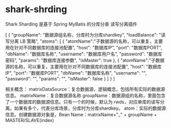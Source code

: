 # shark-shrding
Shark Sharding 是基于 Spring MyBatis 的分库分表 读写分离插件

[
    {
        "groupName": "数据源组名称，分库时为分库shardkey",
        "loadBalance": "读写分离 LB 策略",
        "atoms": [
            {
                "atomName":"子数据源的名称，可以重复，主要用在针对不同数据库的连接池配置",
                "host": "数据库IP",
                "port": "数据库PORT",
                "dbName": "数据库名称",
                "username": "数据库用户名",
                "password": "数据库密码",
                "params": "数据库连接参数",
                "isMaster": true
            },
            {
                "atomName":"子数据源的名称，可以重复，主要用在针对不同数据库的连接池配置",
                "host": "数据库IP",
                "port": "数据库PORT",
                "dbName": "数据库名称",
                "username": "",
                "password": "",
                "params": "",
                "isMaster": false
            }
        ]
    }
]

相关概念：
matrixDataSource：复合数据源，逻辑概念，包括所有实际的数据源信息。
matrixName：复合数据源名称
groupName：数据源组的名称，里面包含了一个数据库的数据源信息。只有一个的时候，默认为 rwds，对应单库的读写分离。如果有多个，代表分库场景，分库时为分库shardkey。
atom：实际的数据源信息。创建数据源对象是，Bean Name：matrixName+"_" + groupName + MASTER/SLAVE(index)